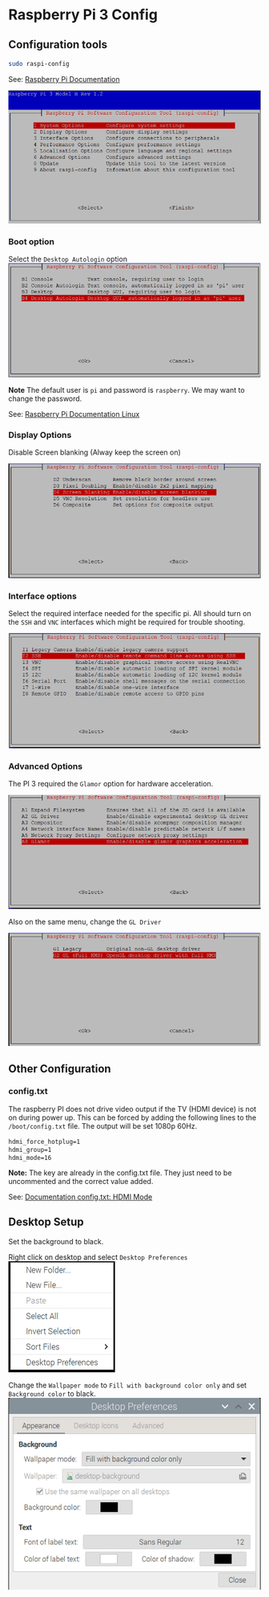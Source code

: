 # Raspberry Pi 3 Config

## Configuration tools

```bash
sudo raspi-config
```

See: [Raspberry Pi Documentation](https://www.raspberrypi.com/documentation/computers/configuration.html#raspi-config)

![Main screen](raspi-config-main.png "Main Screen")

### Boot option

Select the `Desktop Autologin` option
![System Options](raspi-config-boot.png "System Options")

**Note** The default user is `pi` and password is `raspberry`.
We may want to change the password.

See: [Raspberry Pi Documentation Linux](https://www.raspberrypi.com/documentation/computers/using_linux.html)

### Display Options

Disable Screen blanking (Alway keep the screen on)

![Display Options](raspi-config-display.png "Display Options")

### Interface options

Select the required interface needed for the specific pi.
All should turn on the `SSH` and `VNC` interfaces which might be required for trouble shooting.

![Interface Options](raspi-config-interface.png "Interface Options")

### Advanced Options

The PI 3 required the `Glamor` option for hardware acceleration.

![Advanced Options](raspi-config-advanced.png "Advanced Options")

Also on the same menu, change the `GL Driver`

![Graphics Driver](raspi-config-graphics-driver.png "Graphics Driver")

## Other Configuration

### config.txt

The raspberry PI does not drive video output if the TV (HDMI device) is not on during power up.  This can be forced by adding the following lines to the `/boot/config.txt` file. The output will be set 1080p 60Hz.

```text
hdmi_force_hotplug=1
hdmi_group=1
hdmi_mode=16
```

**Note:** The key are already in the config.txt file.
They just need to be uncommented and the correct value added.

See: [Documentation config.txt: HDMI Mode](https://www.raspberrypi.com/documentation/computers/config_txt.html#hdmi-mode)

## Desktop Setup

Set the background to black.

Right click on desktop and select `Desktop Preferences`
![Desktop Menu](desktop-menu.png "Desktop Menu")

Change the `Wallpaper mode` to `Fill with background color only` and set `Background color` to black.
![Desktop Preferences](desktop-preferences.png "Desktop Menu")
